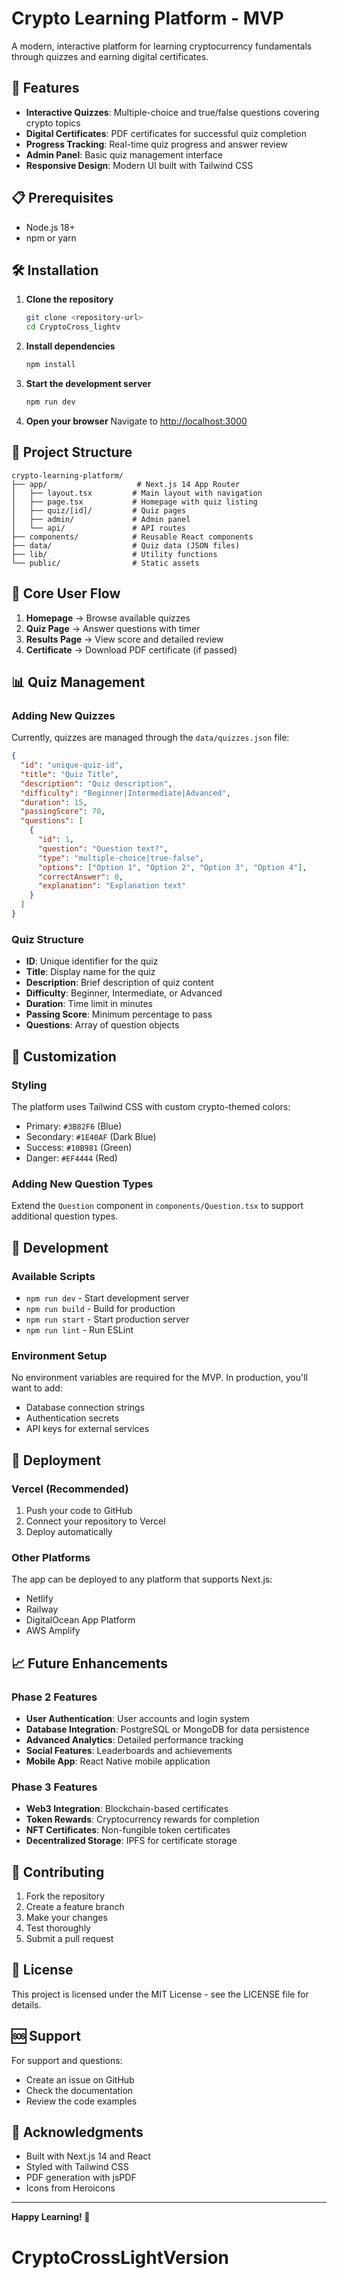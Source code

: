 # Crypto Learning Platform - MVP

A modern, interactive platform for learning cryptocurrency fundamentals through quizzes and earning digital certificates.

## 🚀 Features

- **Interactive Quizzes**: Multiple-choice and true/false questions covering crypto topics
- **Digital Certificates**: PDF certificates for successful quiz completion
- **Progress Tracking**: Real-time quiz progress and answer review
- **Admin Panel**: Basic quiz management interface
- **Responsive Design**: Modern UI built with Tailwind CSS

## 📋 Prerequisites

- Node.js 18+ 
- npm or yarn

## 🛠️ Installation

1. **Clone the repository**
   ```bash
   git clone <repository-url>
   cd CryptoCross_lightv
   ```

2. **Install dependencies**
   ```bash
   npm install
   ```

3. **Start the development server**
   ```bash
   npm run dev
   ```

4. **Open your browser**
   Navigate to [http://localhost:3000](http://localhost:3000)

## 📁 Project Structure

```
crypto-learning-platform/
├── app/                    # Next.js 14 App Router
│   ├── layout.tsx         # Main layout with navigation
│   ├── page.tsx           # Homepage with quiz listing
│   ├── quiz/[id]/         # Quiz pages
│   ├── admin/             # Admin panel
│   └── api/               # API routes
├── components/            # Reusable React components
├── data/                  # Quiz data (JSON files)
├── lib/                   # Utility functions
└── public/                # Static assets
```

## 🎯 Core User Flow

1. **Homepage** → Browse available quizzes
2. **Quiz Page** → Answer questions with timer
3. **Results Page** → View score and detailed review
4. **Certificate** → Download PDF certificate (if passed)

## 📊 Quiz Management

### Adding New Quizzes

Currently, quizzes are managed through the `data/quizzes.json` file:

```json
{
  "id": "unique-quiz-id",
  "title": "Quiz Title",
  "description": "Quiz description",
  "difficulty": "Beginner|Intermediate|Advanced",
  "duration": 15,
  "passingScore": 70,
  "questions": [
    {
      "id": 1,
      "question": "Question text?",
      "type": "multiple-choice|true-false",
      "options": ["Option 1", "Option 2", "Option 3", "Option 4"],
      "correctAnswer": 0,
      "explanation": "Explanation text"
    }
  ]
}
```

### Quiz Structure

- **ID**: Unique identifier for the quiz
- **Title**: Display name for the quiz
- **Description**: Brief description of quiz content
- **Difficulty**: Beginner, Intermediate, or Advanced
- **Duration**: Time limit in minutes
- **Passing Score**: Minimum percentage to pass
- **Questions**: Array of question objects

## 🎨 Customization

### Styling

The platform uses Tailwind CSS with custom crypto-themed colors:

- Primary: `#3B82F6` (Blue)
- Secondary: `#1E40AF` (Dark Blue)
- Success: `#10B981` (Green)
- Danger: `#EF4444` (Red)

### Adding New Question Types

Extend the `Question` component in `components/Question.tsx` to support additional question types.

## 🔧 Development

### Available Scripts

- `npm run dev` - Start development server
- `npm run build` - Build for production
- `npm run start` - Start production server
- `npm run lint` - Run ESLint

### Environment Setup

No environment variables are required for the MVP. In production, you'll want to add:

- Database connection strings
- Authentication secrets
- API keys for external services

## 🚀 Deployment

### Vercel (Recommended)

1. Push your code to GitHub
2. Connect your repository to Vercel
3. Deploy automatically

### Other Platforms

The app can be deployed to any platform that supports Next.js:

- Netlify
- Railway
- DigitalOcean App Platform
- AWS Amplify

## 📈 Future Enhancements

### Phase 2 Features

- **User Authentication**: User accounts and login system
- **Database Integration**: PostgreSQL or MongoDB for data persistence
- **Advanced Analytics**: Detailed performance tracking
- **Social Features**: Leaderboards and achievements
- **Mobile App**: React Native mobile application

### Phase 3 Features

- **Web3 Integration**: Blockchain-based certificates
- **Token Rewards**: Cryptocurrency rewards for completion
- **NFT Certificates**: Non-fungible token certificates
- **Decentralized Storage**: IPFS for certificate storage

## 🤝 Contributing

1. Fork the repository
2. Create a feature branch
3. Make your changes
4. Test thoroughly
5. Submit a pull request

## 📄 License

This project is licensed under the MIT License - see the LICENSE file for details.

## 🆘 Support

For support and questions:

- Create an issue on GitHub
- Check the documentation
- Review the code examples

## 🎉 Acknowledgments

- Built with Next.js 14 and React
- Styled with Tailwind CSS
- PDF generation with jsPDF
- Icons from Heroicons

---

**Happy Learning! 🚀**
# CryptoCrossLightVersion
